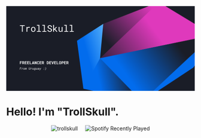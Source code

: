 <img align="center" src="assets/banner.png" />

<h1 align="left"> Hello! I'm "TrollSkull".</h1>

<div align="center">
  <div style="display: flex; justify-content: center; align-items: stretch; gap: 20px;">
    <img style="height: 150px;" src="https://github-readme-stats.vercel.app/api/top-langs?username=trollskull&show_icons=true&locale=en&layout=compact&theme=dark" alt="trollskull" />
    <img style="height: 150px;" src="https://spotify-recently-played-readme.vercel.app/api?user=6893asg7e3odphxjvknfhgo0f&count=3" alt="Spotify Recently Played" />
  </div>
</div>
